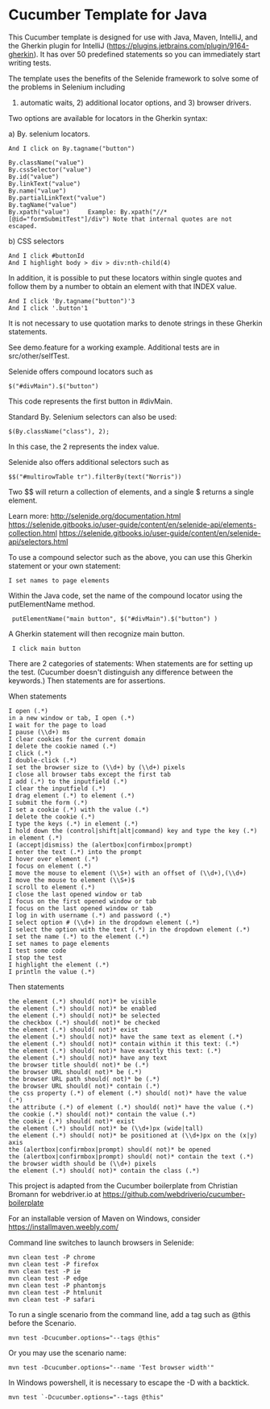 # Cucumber Template for Java
	
This Cucumber template is designed for use with Java, Maven, IntelliJ, and the Gherkin plugin for IntelliJ (https://plugins.jetbrains.com/plugin/9164-gherkin). It has over 50 predefined statements so you can immediately start writing tests.

The template uses the benefits of the Selenide framework to solve some of the problems in Selenium including 
1) automatic waits, 2) additional locator options, and 3) browser drivers.

Two options are available for locators in the Gherkin syntax:

a) By. selenium locators.

    And I click on By.tagname("button")
    
	By.className("value")
	By.cssSelector("value")
	By.id("value")
	By.linkText("value")
	By.name("value")
	By.partialLinkText("value")
	By.tagName("value")
	By.xpath("value")     Example: By.xpath("//*[@id="formSubmitTest"]/div") Note that internal quotes are not escaped.

b) CSS selectors

    And I click #buttonId
    And I highlight body > div > div:nth-child(4)

In addition, it is possible to put these locators within single quotes and follow them by a number to obtain an element with that INDEX value.

    And I click 'By.tagname("button")'3
    And I click '.button'1

It is not necessary to use quotation marks to denote strings in these Gherkin statements.

See demo.feature for a working example. Additional tests are in src/other/selfTest.

Selenide offers compound locators such as  

    $("#divMain").$("button")

This code represents the first button in #divMain. 

Standard By. Selenium selectors can also be used:

    $(By.className("class"), 2);

In this case, the 2 represents the index value.

Selenide also offers additional selectors such as

    $$("#multirowTable tr").filterBy(text("Norris"))

Two $$ will return a collection of elements, and a single $ returns a single element.

Learn more: 
http://selenide.org/documentation.html
https://selenide.gitbooks.io/user-guide/content/en/selenide-api/elements-collection.html
https://selenide.gitbooks.io/user-guide/content/en/selenide-api/selectors.html


To use a compound selector such as the above, you can use this Gherkin statement or your own statement:

    I set names to page elements
    
Within the Java code, set the name of the compound locator using the putElementName method.

     putElementName("main button", $("#divMain").$("button") )

A Gherkin statement will then recognize main button.

     I click main button     

There are 2 categories of statements:
When statements are for setting up the test. (Cucumber doesn't distinguish any difference between the keywords.) Then statements are for assertions. 

When statements

    I open (.*)
    in a new window or tab, I open (.*)
    I wait for the page to load  
    I pause (\\d+) ms
    I clear cookies for the current domain
    I delete the cookie named (.*)
    I click (.*)
    I double-click (.*)
    I set the browser size to (\\d+) by (\\d+) pixels
    I close all browser tabs except the first tab
    I add (.*) to the inputfield (.*)
    I clear the inputfield (.*)
    I drag element (.*) to element (.*)
    I submit the form (.*)
    I set a cookie (.*) with the value (.*)
    I delete the cookie (.*)
    I type the keys (.*) in element (.*)
    I hold down the (control|shift|alt|command) key and type the key (.*) in element (.*)
    I (accept|dismiss) the (alertbox|confirmbox|prompt)
    I enter the text (.*) into the prompt
    I hover over element (.*)
    I focus on element (.*)
    I move the mouse to element (\\S+) with an offset of (\\d+),(\\d+)
    I move the mouse to element (\\S+)$
    I scroll to element (.*)
    I close the last opened window or tab
    I focus on the first opened window or tab
    I focus on the last opened window or tab
    I log in with username (.*) and password (.*)
    I select option # (\\d+) in the dropdown element (.*)
    I select the option with the text (.*) in the dropdown element (.*)
    I set the name (.*) to the element (.*)
    I set names to page elements
    I test some code
    I stop the test
    I highlight the element (.*)
    I println the value (.*)

Then statements

    the element (.*) should( not)* be visible
    the element (.*) should( not)* be enabled
    the element (.*) should( not)* be selected
    the checkbox (.*) should( not)* be checked
    the element (.*) should( not)* exist
    the element (.*) should( not)* have the same text as element (.*)
    the element (.*) should( not)* contain within it this text: (.*)
    the element (.*) should( not)* have exactly this text: (.*)
    the element (.*) should( not)* have any text
    the browser title should( not)* be (.*)
    the browser URL should( not)* be (.*)
    the browser URL path should( not)* be (.*)
    the browser URL should( not)* contain (.*)
    the css property (.*) of element (.*) should( not)* have the value (.*)
    the attribute (.*) of element (.*) should( not)* have the value (.*)
    the cookie (.*) should( not)* contain the value (.*)
    the cookie (.*) should( not)* exist
    the element (.*) should( not)* be (\\d+)px (wide|tall)
    the element (.*) should( not)* be positioned at (\\d+)px on the (x|y) axis
    the (alertbox|confirmbox|prompt) should( not)* be opened
    the (alertbox|confirmbox|prompt) should( not)* contain the text (.*)
    the browser width should be (\\d+) pixels
    the element (.*) should( not)* contain the class (.*)


This project is adapted from the Cucumber boilerplate from Christian Bromann for webdriver.io at https://github.com/webdriverio/cucumber-boilerplate

For an installable version of Maven on Windows, consider https://installmaven.weebly.com/

Command line switches to launch browsers in Selenide:

    mvn clean test -P chrome
    mvn clean test -P firefox
    mvn clean test -P ie
    mvn clean test -P edge
    mvn clean test -P phantomjs
    mvn clean test -P htmlunit
    mvn clean test -P safari
    
To run a single scenario from the command line, add a tag such as @this before the Scenario.

    mvn test -Dcucumber.options="--tags @this"
    
Or you may use the scenario name:

    mvn test -Dcucumber.options="--name 'Test browser width'"

In Windows powershell, it is necessary to escape the -D with a backtick.

    mvn test `-Dcucumber.options="--tags @this"  

